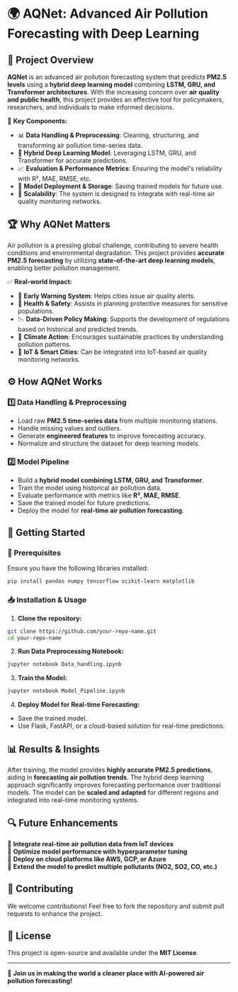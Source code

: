 # 🌍 AQNet: Advanced Air Pollution Forecasting with Deep Learning

## 📌 Project Overview

**AQNet** is an advanced air pollution forecasting system that predicts **PM2.5 levels** using a **hybrid deep learning model** combining **LSTM, GRU, and Transformer architectures**. With the increasing concern over **air quality and public health**, this project provides an effective tool for policymakers, researchers, and individuals to make informed decisions.

🔹 **Key Components:**
- 📊 **Data Handling & Preprocessing**: Cleaning, structuring, and transforming air pollution time-series data.
- 🤖 **Hybrid Deep Learning Model**: Leveraging LSTM, GRU, and Transformer for accurate predictions.
- 📈 **Evaluation & Performance Metrics**: Ensuring the model's reliability with R², MAE, RMSE, etc.
- 💾 **Model Deployment & Storage**: Saving trained models for future use.
- 📡 **Scalability**: The system is designed to integrate with real-time air quality monitoring networks.

## 🏆 Why AQNet Matters

Air pollution is a pressing global challenge, contributing to severe health conditions and environmental degradation. This project provides **accurate PM2.5 forecasting** by utilizing **state-of-the-art deep learning models**, enabling better pollution management.

✅ **Real-world Impact:**
- 🚨 **Early Warning System**: Helps cities issue air quality alerts.
- 🏥 **Health & Safety**: Assists in planning protective measures for sensitive populations.
- 📉 **Data-Driven Policy Making**: Supports the development of regulations based on historical and predicted trends.
- 🌱 **Climate Action**: Encourages sustainable practices by understanding pollution patterns.
- 📡 **IoT & Smart Cities**: Can be integrated into IoT-based air quality monitoring networks.

## ⚙️ How AQNet Works

### 1️⃣ Data Handling & Preprocessing
- Load raw **PM2.5 time-series data** from multiple monitoring stations.
- Handle missing values and outliers.
- Generate **engineered features** to improve forecasting accuracy.
- Normalize and structure the dataset for deep learning models.

### 2️⃣ Model Pipeline
- Build a **hybrid model combining LSTM, GRU, and Transformer**.
- Train the model using historical air pollution data.
- Evaluate performance with metrics like **R², MAE, RMSE**.
- Save the trained model for future predictions.
- Deploy the model for **real-time air pollution forecasting**.

## 🚀 Getting Started

### 🔧 Prerequisites
Ensure you have the following libraries installed:
```bash
pip install pandas numpy tensorflow scikit-learn matplotlib
```

### 📥 Installation & Usage
1. **Clone the repository:**
```bash
git clone https://github.com/your-repo-name.git
cd your-repo-name
```
2. **Run Data Preprocessing Notebook:**
```bash
jupyter notebook Data_handling.ipynb
```
3. **Train the Model:**
```bash
jupyter notebook Model_Pipeline.ipynb
```
4. **Deploy Model for Real-time Forecasting:**
- Save the trained model.
- Use Flask, FastAPI, or a cloud-based solution for real-time predictions.

## 📊 Results & Insights
After training, the model provides **highly accurate PM2.5 predictions**, aiding in **forecasting air pollution trends**. The hybrid deep learning approach significantly improves forecasting performance over traditional models. The model can be **scaled and adapted** for different regions and integrated into real-time monitoring systems.

## 🔍 Future Enhancements
🔹 **Integrate real-time air pollution data from IoT devices**  
🔹 **Optimize model performance with hyperparameter tuning**  
🔹 **Deploy on cloud platforms like AWS, GCP, or Azure**  
🔹 **Extend the model to predict multiple pollutants (NO2, SO2, CO, etc.)**  

## 📢 Contributing
We welcome contributions! Feel free to fork the repository and submit pull requests to enhance the project.

## 📜 License
This project is open-source and available under the **MIT License**.

---
🚀 **Join us in making the world a cleaner place with AI-powered air pollution forecasting!**
